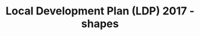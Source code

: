 ---
schema: default
title: Local Development Plan (LDP) 2017 - shapes
organization: Aberdeenshire Council
notes: 
resources:

  - name: Local Development Plan (LDP) 2017 - shapes ZIP
  - url: https://online.aberdeenshire.gov.uk/apps/OpenData/LDP17_shape.zip
  - format: ZIP

license: 
category:

  - 


  - Planning, local developmen plan

maintainer: Tim Wisniewski
maintainer_email: tim@timwis.com
---
